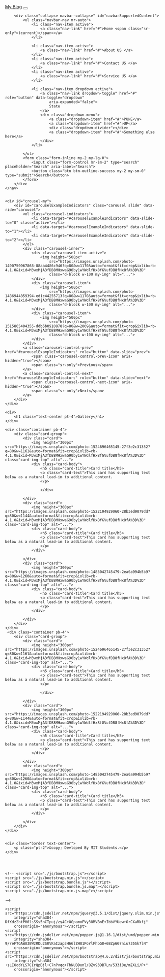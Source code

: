 <!DOCTYPE html>
<html lang="en">

<head>
    <meta charset="UTF-8">
    <meta name="viewport" content="width=device-width, initial-scale=1.0">
    <title>Document</title>
    <link rel="stylesheet" href="https://cdn.jsdelivr.net/npm/bootstrap@4.6.2/dist/style/bootstrap.min.css"
        integrity="sha384-xOolHFLEh07PJGoPkLv1IbcEPTNtaed2xpHsD9ESMhqIYd0nLMwNLD69Npy4HI+N" crossorigin="anonymous">
    <!-- <link rel="stylesheet" href=".css"> -->
    <!-- <link rel="stylesheet" href="./css/bootstrap-reboot.min.css">
    <link rel="stylesheet" href="./css/bootstrap-grid.css">
    <link rel="stylesheet" href="./css/bootstrap.css"> -->
    <link rel="stylesheet" href="style.css">
</head>

<body>
    <nav class="navbar navbar-expand-lg navbar-dark my-navbar">
        <a class="navbar-brand" href="#">My Blog</a>
        <button class="navbar-toggler" type="button" data-toggle="collapse" data-target="#navbarSupportedContent"
            aria-controls="navbarSupportedContent" aria-expanded="false" aria-label="Toggle navigation">
            <span class="navbar-toggler-icon"></span>
        </button>

        <div class="collapse navbar-collapse" id="navbarSupportedContent">
            <ul class="navbar-nav mr-auto">
                <li class="nav-item active">
                    <a class="nav-link" href="#">Home <span class="sr-only">(current)</span></a>
                </li>

                <li class="nav-item active">
                    <a class="nav-link" href="#">About US </a>
                </li>
                <li class="nav-item active">
                    <a class="nav-link" href="#">Contact US </a>
                </li>
                <li class="nav-item active">
                    <a class="nav-link" href="#">Service US </a>
                </li>

                <li class="nav-item dropdown active">
                    <a class="nav-link dropdown-toggle" href="#" role="button" data-toggle="dropdown"
                        aria-expanded="false">
                        State
                    </a>
                    <div class="dropdown-menu">
                        <a class="dropdown-item" href="#">PUNE</a>
                        <a class="dropdown-item" href="#">UP</a>
                        <div class="dropdown-divider"></div>
                        <a class="dropdown-item" href="#">Something else here</a>
                    </div>
                </li>

            </ul>
            <form class="form-inline my-2 my-lg-0">
                <input class="form-control mr-sm-2" type="search" placeholder="Search" aria-label="Search">
                <button class="btn btn-outline-success my-2 my-sm-0" type="submit">Search</button>
            </form>
        </div>
    </nav>


    <div id="crousel-my">
        <div id="carouselExampleIndicators" class="carousel slide" data-ride="carousel">
            <ol class="carousel-indicators">
                <li data-target="#carouselExampleIndicators" data-slide-to="0" class="active"></li>
                <li data-target="#carouselExampleIndicators" data-slide-to="1"></li>
                <li data-target="#carouselExampleIndicators" data-slide-to="2"></li>
            </ol>
            <div class="carousel-inner">
                <div class="carousel-item active">
                    <img height="500px"
                        src="https://images.unsplash.com/photo-1490750967868-88aa4486c946?q=80&w=1170&auto=format&fit=crop&ixlib=rb-4.1.0&ixid=M3wxMjA3fDB8MHxwaG90by1wYWdlfHx8fGVufDB8fHx8fA%3D%3D"
                        class="d-block w-100 my-img" alt="...">
                </div>
                <div class="carousel-item">
                    <img height="500px"
                        src="https://images.unsplash.com/photo-1486944859394-ed1c44255713?q=80&w=1170&auto=format&fit=crop&ixlib=rb-4.1.0&ixid=M3wxMjA3fDB8MHxwaG90by1wYWdlfHx8fGVufDB8fHx8fA%3D%3D"
                        class="d-block w-100 my-img" alt="...">
                </div>
                <div class="carousel-item">
                    <img height="500px"
                        src="https://images.unsplash.com/photo-1515865404355-ddb5b0910878?q=80&w=2069&auto=format&fit=crop&ixlib=rb-4.1.0&ixid=M3wxMjA3fDB8MHxwaG90by1wYWdlfHx8fGVufDB8fHx8fA%3D%3D"
                        class="d-block w-100 my-img" alt="...">
                </div>
            </div>
            <a class="carousel-control-prev" href="#carouselExampleIndicators" role="button" data-slide="prev">
                <span class="carousel-control-prev-icon" aria-hidden="true"></span>
                <span class="sr-only">Previous</span>
            </a>
            <a class="carousel-control-next" href="#carouselExampleIndicators" role="button" data-slide="next">
                <span class="carousel-control-next-icon" aria-hidden="true"></span>
                <span class="sr-only">Next</span>
            </a>
        </div>
    </div>

    <div>
        <h1 class="text-center pt-4">Gallery</h1>
    </div>

    <div class="container pb-4">
        <div class="card-group">
            <div class="card">
                <img height="300px" src="https://images.unsplash.com/photo-1524696465145-27f3e2c31352?q=80&w=1161&auto=format&fit=crop&ixlib=rb-4.1.0&ixid=M3wxMjA3fDB8MHxwaG90by1wYWdlfHx8fGVufDB8fHx8fA%3D%3D" class="card-img-top" alt="...">
                <div class="card-body">
                    <h5 class="card-title">Card title</h5>
                    <p class="card-text">This card has supporting text below as a natural lead-in to additional content.
                    </p>
                
                    </div>
               
            </div>
            <div class="card">
                <img height="300px" src="https://images.unsplash.com/photo-1522194929060-28b3ed9079dd?q=80&w=1144&auto=format&fit=crop&ixlib=rb-4.1.0&ixid=M3wxMjA3fDB8MHxwaG90by1wYWdlfHx8fGVufDB8fHx8fA%3D%3D" class="card-img-top" alt="...">
                <div class="card-body">
                    <h5 class="card-title">Card title</h5>
                    <p class="card-text">This card has supporting text below as a natural lead-in to additional content.
                    </p>
                </div>
               
            </div>
            <div class="card">
                <img height="300px" src="https://images.unsplash.com/photo-1485042745479-2ea6a994b5b9?q=80&w=1260&auto=format&fit=crop&ixlib=rb-4.1.0&ixid=M3wxMjA3fDB8MHxwaG90by1wYWdlfHx8fGVufDB8fHx8fA%3D%3D" class="card-img-top" alt="...">
                <div class="card-body">
                    <h5 class="card-title">Card title</h5>
                    <p class="card-text">This card has supporting text below as a natural lead-in to additional content.
                    </p>
                </div>
                
            </div>
        </div>
    </div>
     <div class="container pb-4">
        <div class="card-group">
            <div class="card">
                <img height="300px" src="https://images.unsplash.com/photo-1524696465145-27f3e2c31352?q=80&w=1161&auto=format&fit=crop&ixlib=rb-4.1.0&ixid=M3wxMjA3fDB8MHxwaG90by1wYWdlfHx8fGVufDB8fHx8fA%3D%3D" class="card-img-top" alt="...">
                <div class="card-body">
                    <h5 class="card-title">Card title</h5>
                    <p class="card-text">This card has supporting text below as a natural lead-in to additional content.
                    </p>
                
                    </div>
               
            </div>
            <div class="card">
                <img height="300px" src="https://images.unsplash.com/photo-1522194929060-28b3ed9079dd?q=80&w=1144&auto=format&fit=crop&ixlib=rb-4.1.0&ixid=M3wxMjA3fDB8MHxwaG90by1wYWdlfHx8fGVufDB8fHx8fA%3D%3D" class="card-img-top" alt="...">
                <div class="card-body">
                    <h5 class="card-title">Card title</h5>
                    <p class="card-text">This card has supporting text below as a natural lead-in to additional content.
                    </p>
                </div>
               
            </div>
            <div class="card">
                <img height="300px" src="https://images.unsplash.com/photo-1485042745479-2ea6a994b5b9?q=80&w=1260&auto=format&fit=crop&ixlib=rb-4.1.0&ixid=M3wxMjA3fDB8MHxwaG90by1wYWdlfHx8fGVufDB8fHx8fA%3D%3D" class="card-img-top" alt="...">
                <div class="card-body">
                    <h5 class="card-title">Card title</h5>
                    <p class="card-text">This card has supporting text below as a natural lead-in to additional content.
                    </p>
                </div>
                
            </div>
        </div>
    </div>


    <div class="border text-center">
        <p class="pt-2">&copy; Devloped By MIT Students.</p>
    </div>




    <!-- <script src="./js/bootstrap.js"></script>
    <script src="./js/bootstrap.min.js"></script>
    <script src="./js/bootstrap.bundle.js"></script>
    <script src="./js/bootstrap.bundle.js.map"></script>
    <script src="./js/bootstrap.min.js.map"></script>
 -->

    <script src="https://cdn.jsdelivr.net/npm/jquery@3.5.1/dist/jquery.slim.min.js"
        integrity="sha384-DfXdz2htPH0lsSSs5nCTpuj/zy4C+OGpamoFVy38MVBnE+IbbVYUew+OrCXaRkfj"
        crossorigin="anonymous"></script>
    <script src="https://cdn.jsdelivr.net/npm/popper.js@1.16.1/dist/umd/popper.min.js"
        integrity="sha384-9/reFTGAW83EW2RDu2S0VKaIzap3H66lZH81PoYlFhbGU+6BZp6G7niu735Sk7lN"
        crossorigin="anonymous"></script>
    <script src="https://cdn.jsdelivr.net/npm/bootstrap@4.6.2/dist/js/bootstrap.min.js"
        integrity="sha384-+sLIOodYLS7CIrQpBjl+C7nPvqq+FbNUBDunl/OZv93DB7Ln/533i8e/mZXLi/P+"
        crossorigin="anonymous"></script>

</body>

</html>
